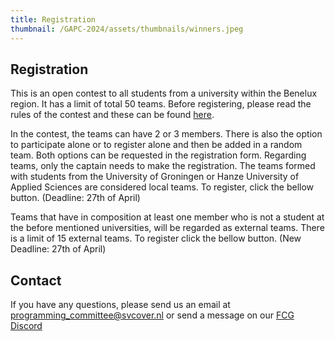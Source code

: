 ```yaml
---
title: Registration
thumbnail: /GAPC-2024/assets/thumbnails/winners.jpeg
---
```


## Registration

This is an open contest to all students from a university within the Benelux region. It has a limit of total 50 teams. Before registering, please read the rules of the contest and these can be found [here](./rules).

In the contest, the teams can have 2 or 3 members. There is also the option to participate alone or to register alone and then be added in a random team. Both options can be requested in the registration form. Regarding teams, only the captain needs to make the registration. The teams formed with students from the University of Groningen or Hanze University of Applied Sciences are considered local teams. To register, click the bellow button. (Deadline: 27th of April)

Teams that have in composition at least one member who is not a student at the before mentioned universities, will be regarded as external teams. There is a limit of 15 external teams. To register click the bellow button. (New Deadline: 27th of April)

## Contact

If you have any questions, please send us an email at programming_committee@svcover.nl or send a message on our [FCG Discord](https://discord.com/invite/JfzxyBHPsH)
